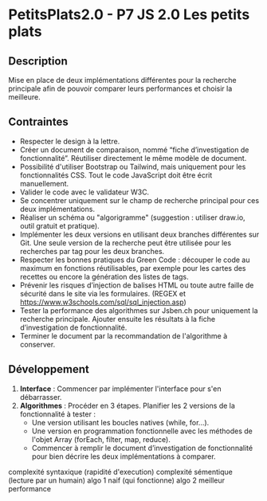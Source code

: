 # PetitsPlats2.0 - P7 JS 2.0 Les petits plats

## Description

Mise en place de deux implémentations différentes pour la recherche principale afin de pouvoir comparer leurs performances et choisir la meilleure.

## Contraintes

- Respecter le design à la lettre.
- Créer un document de comparaison, nommé “fiche d’investigation de fonctionnalité”. Réutiliser directement le même modèle de document.
- Possibilité d'utiliser Bootstrap ou Tailwind, mais uniquement pour les fonctionnalités CSS. Tout le code JavaScript doit être écrit manuellement.
- Valider le code avec le validateur W3C.
- Se concentrer uniquement sur le champ de recherche principal pour ces deux implémentations.
- Réaliser un schéma ou "algorigramme" (suggestion : utiliser draw.io, outil gratuit et pratique).
- Implémenter les deux versions en utilisant deux branches différentes sur Git. Une seule version de la recherche peut être utilisée pour les recherches par tag pour les deux branches.
- Respecter les bonnes pratiques du Green Code : découper le code au maximum en fonctions réutilisables, par exemple pour les cartes des recettes ou encore la génération des listes de tags.
- Prévenir les risques d’injection de balises HTML ou toute autre faille de sécurité dans le site via les formulaires. (REGEX et https://www.w3schools.com/sql/sql_injection.asp)
- Tester la performance des algorithmes sur Jsben.ch pour uniquement la recherche principale. Ajouter ensuite les résultats à la fiche d’investigation de fonctionnalité.
- Terminer le document par la recommandation de l'algorithme à conserver.

## Développement

1. **Interface** : Commencer par implémenter l'interface pour s'en débarrasser.
2. **Algorithmes** : Procéder en 3 étapes. Planifier les 2 versions de la fonctionnalité à tester :
   - Une version utilisant les boucles natives (while, for...).
   - Une version en programmation fonctionnelle avec les méthodes de l'objet Array (forEach, filter, map, reduce).
   - Commencer à remplir le document d’investigation de fonctionnalité pour bien décrire les deux implémentations à comparer.

complexité syntaxique (rapidité d'execution)
complexité sémentique (lecture par un humain)
algo 1 naif (qui fonctionne)
algo 2 meilleur performance
